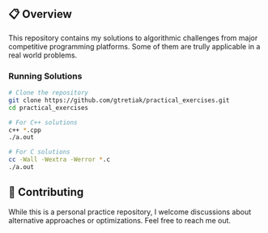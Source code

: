 ## 📋 Overview

This repository contains my solutions to algorithmic challenges from major competitive programming platforms. Some of them are trully applicable in a real world problems.

### Running Solutions

```bash
# Clone the repository
git clone https://github.com/gtretiak/practical_exercises.git
cd practical_exercises

# For C++ solutions
c++ *.cpp
./a.out

# For C solutions
cc -Wall -Wextra -Werror *.c
./a.out

```
## 🤝 Contributing

While this is a personal practice repository, I welcome discussions about alternative approaches or optimizations. Feel free to reach me out.
